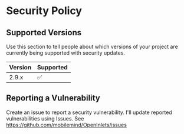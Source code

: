 # Security Policy

## Supported Versions

Use this section to tell people about which versions of your project are
currently being supported with security updates.

| Version | Supported          |
| ------- | ------------------ |
| 2.9.x   | :white_check_mark: |

## Reporting a Vulnerability

Create an issue to report a security vulnerability.
I'll update reported vulnerabilities using Issues.
See <https://github.com/mobilemind/OpenInlets/issues>
